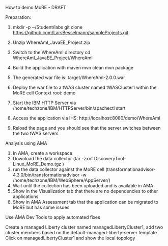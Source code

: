 How to demo MoRE - DRAFT

Preparation:
1. mkdir -p ~/Student/labs
git clone https://github.com/LarsBesselmann/sampleProjects.git

1. Unzip WhereAmI_JavaEE_Project.zip
2. Switch to the WhereAmI directory 
	cd WhereAmI_JavaEE_Project/WhereAmI
2. Build the application with maven
	mvn clean
	mvn package
3. The generated war file is: target/WhereAmI-2.0.0.war
4. Deploy the war file to a tWAS cluster named tWASCluster1 within the MoRE cell
	Context root: demo
5. Start the IBM HTTP Server via /home/techzone/IBM/HTTPServer/bin/apachectl start
6. Access the application via IHS: http://localhost:8080/demo/WhereAmI
7. Reload the page and you should see that the server switches between the two tWAS servers

Analysis using AMA
1. In AMA, create a workspace
2. Download the data collector (tar -zxvf DiscoveryTool-Linux_MoRE_Demo.tgz )
3. run the data collector against the MoRE cell (transformationadvisor-4.3.0/bin/transformationadvisor -w /home/techzone/IBM/WebSphere/AppServer/)
4. Wait until the collection has been uploaded and is available in AMA
5. Show in the Visualization tab that there are no dependencies to other applications
6. Show in AMA Assessment tab that the application can be migrated to MoRE but has some issues

Use AMA Dev Tools to apply automated fixes

Create a managed Liberty cluster named managedLibertyCluster1, add two cluster members based on the default-managed-liberty-server template
Click on managedLibertyCluster1 and show the local topology





